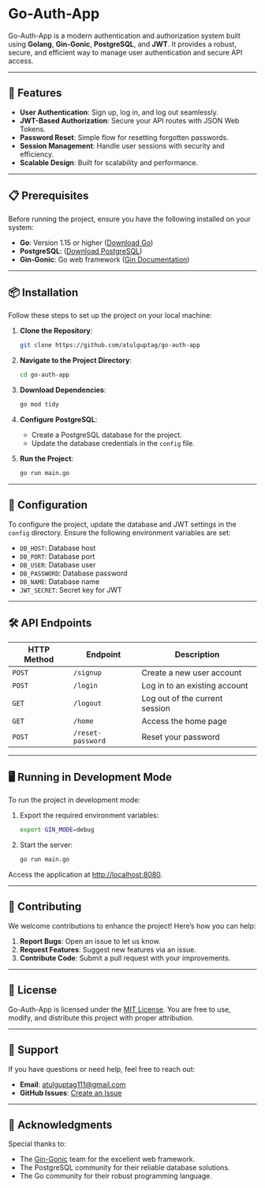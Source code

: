 # Go-Auth-App

Go-Auth-App is a modern authentication and authorization system built using **Golang**, **Gin-Gonic**, **PostgreSQL**, and **JWT**. It provides a robust, secure, and efficient way to manage user authentication and secure API access.

---

## 🚀 Features

- **User Authentication**: Sign up, log in, and log out seamlessly.
- **JWT-Based Authorization**: Secure your API routes with JSON Web Tokens.
- **Password Reset**: Simple flow for resetting forgotten passwords.
- **Session Management**: Handle user sessions with security and efficiency.
- **Scalable Design**: Built for scalability and performance.

---

## 📋 Prerequisites

Before running the project, ensure you have the following installed on your system:

- **Go**: Version 1.15 or higher ([Download Go](https://go.dev/dl/))
- **PostgreSQL**: ([Download PostgreSQL](https://www.postgresql.org/download/))
- **Gin-Gonic**: Go web framework ([Gin Documentation](https://github.com/gin-gonic/gin))

---

## 📦 Installation

Follow these steps to set up the project on your local machine:

1. **Clone the Repository**:

   ```bash
   git clone https://github.com/atulguptag/go-auth-app
   ```

2. **Navigate to the Project Directory**:

   ```bash
   cd go-auth-app
   ```

3. **Download Dependencies**:

   ```bash
   go mod tidy
   ```

4. **Configure PostgreSQL**:

   - Create a PostgreSQL database for the project.
   - Update the database credentials in the `config` file.

5. **Run the Project**:

   ```bash
   go run main.go
   ```

---

## 🔧 Configuration

To configure the project, update the database and JWT settings in the `config` directory. Ensure the following environment variables are set:

- `DB_HOST`: Database host
- `DB_PORT`: Database port
- `DB_USER`: Database user
- `DB_PASSWORD`: Database password
- `DB_NAME`: Database name
- `JWT_SECRET`: Secret key for JWT

---

## 🛠 API Endpoints

| HTTP Method | Endpoint          | Description                    |
| ----------- | ----------------- | ------------------------------ |
| `POST`      | `/signup`         | Create a new user account      |
| `POST`      | `/login`          | Log in to an existing account  |
| `GET`       | `/logout`         | Log out of the current session |
| `GET`       | `/home`           | Access the home page           |
| `POST`      | `/reset-password` | Reset your password            |

---

## 🖥️ Running in Development Mode

To run the project in development mode:

1. Export the required environment variables:

   ```bash
   export GIN_MODE=debug
   ```

2. Start the server:
   ```bash
   go run main.go
   ```

Access the application at [http://localhost:8080](http://localhost:8080).

---

## 🤝 Contributing

We welcome contributions to enhance the project! Here’s how you can help:

1. **Report Bugs**: Open an issue to let us know.
2. **Request Features**: Suggest new features via an issue.
3. **Contribute Code**: Submit a pull request with your improvements.

---

## 📜 License

Go-Auth-App is licensed under the [MIT License](LICENSE). You are free to use, modify, and distribute this project with proper attribution.

---

## 💬 Support

If you have questions or need help, feel free to reach out:

- **Email**: [atulguptag111@gmail.com](mailto:atulguptag111@gmail.com)
- **GitHub Issues**: [Create an Issue](https://github.com/atulguptag/go-auth-app/issues)

---

## 🌟 Acknowledgments

Special thanks to:

- The [Gin-Gonic](https://github.com/gin-gonic/gin) team for the excellent web framework.
- The PostgreSQL community for their reliable database solutions.
- The Go community for their robust programming language.
